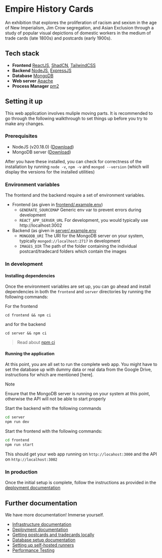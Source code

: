 # Empire History Cards

An exhibition that explores the proliferation of racism and sexism in the age of New Imperialism, Jim Crow segregation, and Asian Exclusion through a study of popular visual depictions of domestic workers in the medium of trade cards (late 1800s) and postcards (early 1900s).

## Tech stack

- **Frontend** [ReactJS](https://react.dev/), [ShadCN](https://ui.shadcn.com/), [TailwindCSS](https://tailwindcss.com/)
- **Backend** [NodeJS](https://nodejs.org/en), [ExpressJS](http://expressjs.com/)
- **Database** [MongoDB](https://www.mongodb.com)
- **Web server** [Apache](https://apache.org/)
- **Process Manager** [pm2](https://pm2.io)

## Setting it up

This web application involves muliple moving parts. It is recommended to go through the following walkthrough to set things up before you try to make any changes.

### Prerequisites

- NodeJS (v20.18.0) ([Download](https://nodejs.org/en/download/package-manager))
- MongoDB server ([Download](https://www.mongodb.com/try/download/community))

After you have these installed, you can check for correctness of the installation by running `node -v`, `npm -v` and `mongod --version` (which will display the versions for the installed utilities)

### Environment variables

The frontend and the backend require a set of environment variables.

- Frontend (as given in [frontend/.example.env](frontend/.example.env))
  - `GENERATE_SOURCEMAP` Generic env var to prevent errors during development
  - `REACT_APP_SERVER_URL` For development, you would typically use http://localhost:3002
- Backend (as given in [server/.example.env](server/.example.env)
  - `MONGODB_URI` The URI for the MongoDB server on your system, typically `mongod://localhost:2717` in development
  - `IMAGES_DIR` The path of the folder containing the individual postcard/tradecard folders which contain the images

### In development

#### Installing dependencies

Once the environment variables are set up, you can go ahead and install dependencies in both the `frontend` and `server` directories by running the following commands:

For the frontend

```
cd frontend && npm ci
```

and for the backend

```
cd server && npm ci
```

> Read about [npm ci](https://docs.npmjs.com/cli/v6/commands/npm-ci)

#### Running the application

At this point, you are all set to run the complete web app. You might have to set the database up with dummy data or real data from the Google Drive, instructions for which are mentioned [here].

> [!NOTE]
> Ensure that the MongoDB server is running on your system at this point, otherwise the API will not be able to start properly

Start the backend with the following commands

```bash
cd server
npm run dev
```

Start the frontend with the following commands:

```bash
cd frontend
npm run start
```

This should get your web app running on `http://locahost:3000` and the API on `http://localhost:3002`

### In production

Once the initial setup is complete, follow the instructions as provided in the [deployment documentation](./scripts/deploy/README.md)

## Further documentation

We have more documentation! Immerse yourself.

- [Infrastructure documentation](./scripts/deploy/INFRASTRUCTURE.md)
- [Deployment documentation](./scripts/deploy/README.md)
- [Getting postcards and tradecards locally](./scripts/pullimages/README.md)
- [Database setup documentation]()
- [Setting up self-hosted runners](./.github/workflows/readme.md)
- [Performance Testing](./scripts/performance-testing/readme.md)

